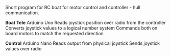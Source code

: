Short program for RC boat for motor control and controller - hull communication.

**Boat Tele** 
Arduino Uno
Reads joystick position over radio from the controller
Converts joystick values to a logical number system
Commands both on board motors to match the requested direction


**Control**
Arduino Nano
Reads output from physical joystick
Sends joystick values over radio
